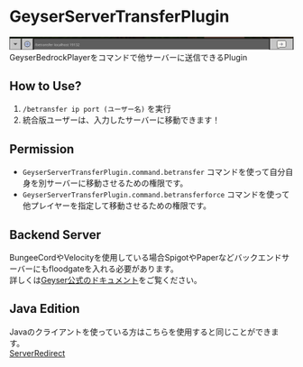 # GeyserServerTransferPlugin
![image.png](image.png)
GeyserBedrockPlayerをコマンドで他サーバーに送信できるPlugin

## How to Use?
1. `/betransfer ip port (ユーザー名)` を実行
2. 統合版ユーザーは、入力したサーバーに移動できます！

## Permission
* `GeyserServerTransferPlugin.command.betransfer` コマンドを使って自分自身を別サーバーに移動させるための権限です。
* `GeyserServerTransferPlugin.command.betransferforce` コマンドを使って他プレイヤーを指定して移動させるための権限です。

## Backend Server
BungeeCordやVelocityを使用している場合SpigotやPaperなどバックエンドサーバーにもfloodgateを入れる必要があります。<br>
詳しくは[Geyser公式のドキュメント](https://geysermc.org/wiki/floodgate/setup/#installing-floodgate-on-servers-behind-the-proxy)をご覧ください。

## Java Edition
Javaのクライアントを使っている方はこちらを使用すると同じことができます。<br>
[ServerRedirect](https://github.com/KaiKikuchi/ServerRedirect)
